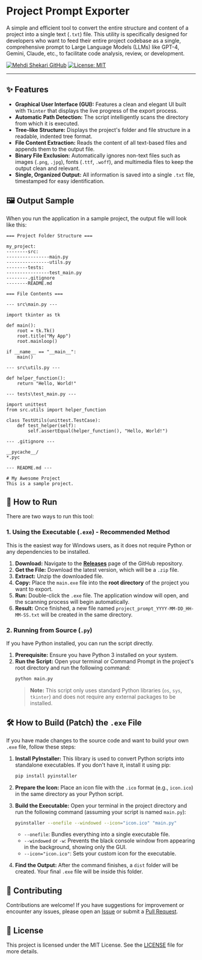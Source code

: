 # Project Prompt Exporter

A simple and efficient tool to convert the entire structure and content of a project into a single text (`.txt`) file. This utility is specifically designed for developers who want to feed their entire project codebase as a single, comprehensive prompt to Large Language Models (LLMs) like GPT-4, Gemini, Claude, etc., to facilitate code analysis, review, or development.

[![Mehdi Shekari GitHub](https://img.shields.io/badge/GitHub-MehdiShekari-blue?style=flat-square&logo=github)](https://github.com/MehdiShekari)
[![License: MIT](https://img.shields.io/badge/License-MIT-yellow.svg)](https://opensource.org/licenses/MIT)

---

## ✨ Features

* **Graphical User Interface (GUI):** Features a clean and elegant UI built with `Tkinter` that displays the live progress of the export process.
* **Automatic Path Detection:** The script intelligently scans the directory from which it is executed.
* **Tree-like Structure:** Displays the project's folder and file structure in a readable, indented tree format.
* **File Content Extraction:** Reads the content of all text-based files and appends them to the output file.
* **Binary File Exclusion:** Automatically ignores non-text files such as images (`.png`, `.jpg`), fonts (`.ttf`, `.woff`), and multimedia files to keep the output clean and relevant.
* **Single, Organized Output:** All information is saved into a single `.txt` file, timestamped for easy identification.

## 🖼️ Output Sample

When you run the application in a sample project, the output file will look like this:

```text
=== Project Folder Structure ===

my_project:
--------src:
----------------main.py
----------------utils.py
--------tests:
----------------test_main.py
--------.gitignore
--------README.md

=== File Contents ===

--- src\main.py ---

import tkinter as tk

def main():
    root = tk.Tk()
    root.title("My App")
    root.mainloop()

if __name__ == "__main__":
    main()

--- src\utils.py ---

def helper_function():
    return "Hello, World!"

--- tests\test_main.py ---

import unittest
from src.utils import helper_function

class TestUtils(unittest.TestCase):
    def test_helper(self):
        self.assertEqual(helper_function(), "Hello, World!")

--- .gitignore ---

__pycache__/
*.pyc

--- README.md ---

# My Awesome Project
This is a sample project.
```

## 🚀 How to Run

There are two ways to run this tool:

### 1. Using the Executable (`.exe`) - Recommended Method

This is the easiest way for Windows users, as it does not require Python or any dependencies to be installed.

1.  **Download:** Navigate to the [**Releases**](https://github.com/MehdiShekari/prompt-generator-for-ai/releases) page of the GitHub repository.
2.  **Get the File:** Download the latest version, which will be a `.zip` file.
3.  **Extract:** Unzip the downloaded file.
4.  **Copy:** Place the `main.exe` file into the **root directory** of the project you want to export.
5.  **Run:** Double-click the `.exe` file. The application window will open, and the scanning process will begin automatically.
6.  **Result:** Once finished, a new file named `project_prompt_YYYY-MM-DD_HH-MM-SS.txt` will be created in the same directory.

### 2. Running from Source (`.py`)

If you have Python installed, you can run the script directly.

1.  **Prerequisite:** Ensure you have Python 3 installed on your system.
2.  **Run the Script:** Open your terminal or Command Prompt in the project's root directory and run the following command:
    ```bash
    python main.py
    ```
    > **Note:** This script only uses standard Python libraries (`os`, `sys`, `tkinter`) and does not require any external packages to be installed.

## 🛠️ How to Build (Patch) the `.exe` File

If you have made changes to the source code and want to build your own `.exe` file, follow these steps:

1.  **Install PyInstaller:** This library is used to convert Python scripts into standalone executables. If you don't have it, install it using pip:
    ```bash
    pip install pyinstaller
    ```
2.  **Prepare the Icon:** Place an icon file with the `.ico` format (e.g., `icon.ico`) in the same directory as your Python script.
3.  **Build the Executable:** Open your terminal in the project directory and run the following command (assuming your script is named `main.py`):
    ```bash
    pyinstaller --onefile --windowed --icon="icon.ico" "main.py"
    ```
    * `--onefile`: Bundles everything into a single executable file.
    * `--windowed` or `-w`: Prevents the black console window from appearing in the background, showing only the GUI.
    * `--icon="icon.ico"`: Sets your custom icon for the executable.

4.  **Find the Output:** After the command finishes, a `dist` folder will be created. Your final `.exe` file will be inside this folder.

## 🤝 Contributing

Contributions are welcome! If you have suggestions for improvement or encounter any issues, please open an [Issue](https://github.com/MehdiShekari/prompt-generator-for-ai/issues) or submit a [Pull Request](https://github.com/MehdiShekari/prompt-generator-for-ai/pulls).

## 📄 License

This project is licensed under the MIT License. See the [LICENSE](LICENSE) file for more details.
